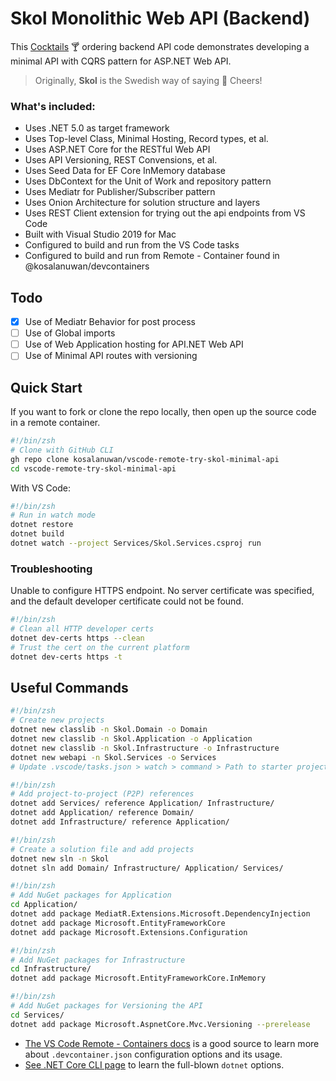 # Skol Monolithic Web API (Backend)

This [Cocktails][cocktails-list] :cocktail: ordering backend API code demonstrates developing a minimal API with CQRS pattern for ASP.NET Web API.

> Originally, **Skol** is the Swedish way of saying :beers: Cheers! 

### What's included:
- Uses .NET 5.0 as target framework
- Uses Top-level Class, Minimal Hosting, Record types, et al.
- Uses ASP.NET Core for the RESTful Web API
- Uses API Versioning, REST Convensions, et al.
- Uses Seed Data for EF Core InMemory database
- Uses DbContext for the Unit of Work and repository pattern
- Uses Mediatr for Publisher/Subscriber pattern
- Uses Onion Architecture for solution structure and layers
- Uses REST Client extension for trying out the api endpoints from VS Code
- Built with Visual Studio 2019 for Mac
- Configured to build and run from the VS Code tasks
- Configured to build and run from Remote - Container found in @kosalanuwan/devcontainers

## Todo

- [X] Use of Mediatr Behavior for post process
- [ ] Use of Global imports
- [ ] Use of Web Application hosting for API.NET Web API
- [ ] Use of Minimal API routes with versioning

## Quick Start
If you want to fork or clone the repo locally, then open up the source code in a remote container.

```zsh
#!/bin/zsh
# Clone with GitHub CLI
gh repo clone kosalanuwan/vscode-remote-try-skol-minimal-api
cd vscode-remote-try-skol-minimal-api
```

With VS Code:
```zsh
#!/bin/zsh
# Run in watch mode
dotnet restore
dotnet build
dotnet watch --project Services/Skol.Services.csproj run
```

### Troubleshooting
Unable to configure HTTPS endpoint. No server certificate was specified, and the default developer certificate could not be found.
```zsh
#!/bin/zsh
# Clean all HTTP developer certs
dotnet dev-certs https --clean
# Trust the cert on the current platform
dotnet dev-certs https -t
```

## Useful Commands


```zsh
#!/bin/zsh
# Create new projects
dotnet new classlib -n Skol.Domain -o Domain
dotnet new classlib -n Skol.Application -o Application
dotnet new classlib -n Skol.Infrastructure -o Infrastructure
dotnet new webapi -n Skol.Services -o Services
# Update .vscode/tasks.json > watch > command > Path to starter project.
```

```zsh
#!/bin/zsh
# Add project-to-project (P2P) references
dotnet add Services/ reference Application/ Infrastructure/
dotnet add Application/ reference Domain/
dotnet add Infrastructure/ reference Application/
```

```zsh
#!/bin/zsh
# Create a solution file and add projects
dotnet new sln -n Skol
dotnet sln add Domain/ Infrastructure/ Application/ Services/
```

```zsh
#!/bin/zsh
# Add NuGet packages for Application
cd Application/
dotnet add package MediatR.Extensions.Microsoft.DependencyInjection
dotnet add package Microsoft.EntityFrameworkCore
dotnet add package Microsoft.Extensions.Configuration 
```

```bash
#!/bin/zsh
# Add NuGet packages for Infrastructure
cd Infrastructure/
dotnet add package Microsoft.EntityFrameworkCore.InMemory
```

```bash
#!/bin/zsh
# Add NuGet packages for Versioning the API
cd Services/
dotnet add package Microsoft.AspnetCore.Mvc.Versioning --prerelease
```

- [The VS Code Remote - Containers docs][vscode-remote-docs] is a good source to learn more about `.devcontainer.json` configuration options and its usage.
- [See .NET Core CLI page][dotnet-core-cli-docs] to learn the full-blown `dotnet` options.

[cocktails-list]: https://www.thespruceeats.com/a-to-z-cocktail-recipes-3962886
[devcontainers-repo]: https://github.com/microsoft/vscode-dev-containers
[dotnet-sdk-docker-image]: https://hub.docker.com/_/microsoft-dotnet-sdk/
[azure-cli-docs]: https://docs.microsoft.com/en-us/cli/azure/get-started-with-azure-cli
[node-js-docs]: https://nodejs.dev/learn
[vscode-remote-docs]: https://code.visualstudio.com/docs/remote/containers
[dotnet-core-cli-docs]: https://docs.microsoft.com/en-us/dotnet/core/tools/
